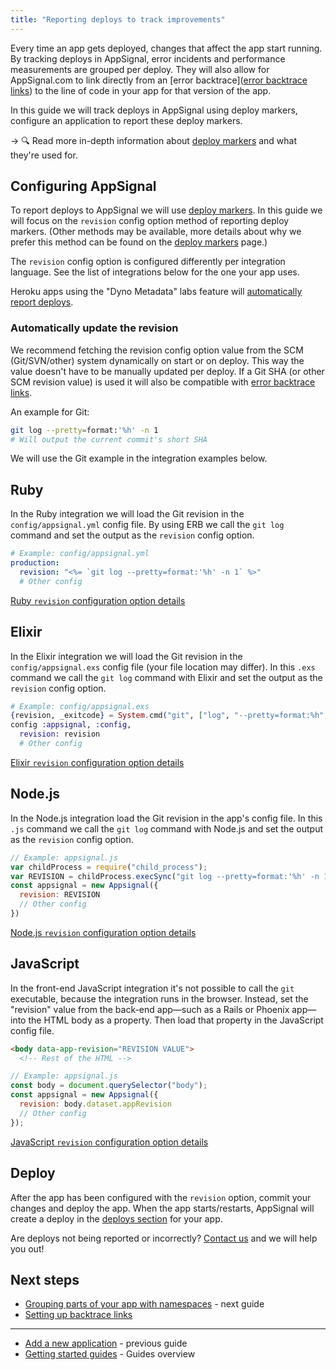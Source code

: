 ```yaml
---
title: "Reporting deploys to track improvements"
---
```


Every time an app gets deployed, changes that affect the app start running. By tracking deploys in AppSignal, error incidents and performance measurements are grouped per deploy. They will also allow for AppSignal.com to link directly from an [error backtrace]([error backtrace links]) to the line of code in your app for that version of the app.

In this guide we will track deploys in AppSignal using deploy markers, configure an application to report these deploy markers.

-> 🔍 Read more in-depth information about [deploy markers][deploy markers] and what they're used for.

## Configuring AppSignal

To report deploys to AppSignal we will use [deploy markers]. In this guide we will focus on the `revision` config option method of reporting deploy markers. (Other methods may be available, more details about why we prefer this method can be found on the [deploy markers] page.)

The `revision` config option is configured differently per integration language. See the list of integrations below for the one your app uses.

Heroku apps using the "Dyno Metadata" labs feature will [automatically report deploys][heroku support].

### Automatically update the revision

We recommend fetching the revision config option value from the SCM (Git/SVN/other) system dynamically on start or on deploy. This way the value doesn't have to be manually updated per deploy. If a Git SHA (or other SCM revision value) is used it will also be compatible with [error backtrace links].

An example for Git:

```bash
git log --pretty=format:'%h' -n 1
# Will output the current commit's short SHA
```

We will use the Git example in the integration examples below.

## Ruby

In the Ruby integration we will load the Git revision in the `config/appsignal.yml` config file. By using ERB we call the `git log` command and set the output as the `revision` config option.

```yaml
# Example: config/appsignal.yml
production:
  revision: "<%= `git log --pretty=format:'%h' -n 1` %>"
  # Other config
```
[Ruby `revision` configuration option details](/ruby/configuration/options.html#option-revision)

## Elixir

In the Elixir integration we will load the Git revision in the `config/appsignal.exs` config file (your file location may differ). In this `.exs` command we call the `git log` command with Elixir and set the output as the `revision` config option.

```elixir
# Example: config/appsignal.exs
{revision, _exitcode} = System.cmd("git", ["log", "--pretty=format:%h", "-n 1"])
config :appsignal, :config,
  revision: revision
  # Other config
```
[Elixir `revision` configuration option details](/elixir/configuration/options.html#option-revision)

## Node.js

In the Node.js integration load the Git revision in the app's config file. In this `.js` command we call the `git log` command with Node.js and set the output as the `revision` config option.

```javascript
// Example: appsignal.js
var childProcess = require("child_process");
var REVISION = childProcess.execSync("git log --pretty=format:'%h' -n 1").toString();
const appsignal = new Appsignal({
  revision: REVISION
  // Other config
})
```
[Node.js `revision` configuration option details](/nodejs/configuration/options.html#option-revision)

## JavaScript

In the front-end JavaScript integration it's not possible to call the `git` executable, because the integration runs in the browser. Instead, set the "revision" value from the back-end app—such as a Rails or Phoenix app—into the HTML body as a property. Then load that property in the JavaScript config file.

```html
<body data-app-revision="REVISION VALUE">
  <!-- Rest of the HTML -->
```

```javascript
// Example: appsignal.js
const body = document.querySelector("body");
const appsignal = new Appsignal({
  revision: body.dataset.appRevision
  // Other config
});
```
[JavaScript `revision` configuration option details](/front-end/configuration/options.html#option-revision)

## Deploy

After the app has been configured with the `revision` option, commit your changes and deploy the app. When the app starts/restarts, AppSignal will create a deploy in the [deploys section] for your app.

Are deploys not being reported or incorrectly? [Contact us][contact] and we will help you out!

## Next steps

- [Grouping parts of your app with namespaces](/guides/namespaces.html) - next guide
- [Setting up backtrace links][error backtrace links]

---

- [Add a new application](/guides/new-application.html) - previous guide
- [Getting started guides](/guides/) - Guides overview

[deploy markers]: /application/markers/deploy-markers.html
[heroku support]: /application/markers/deploy-markers.html#heroku-support
[error backtrace links]: /application/backtrace-links.html
[deploys section]: https://appsignal.com/redirect-to/app?to=markers
[contact]: mailto:support@appsignal.com
